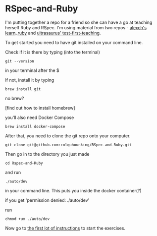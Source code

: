 # RSpec-and-Ruby

I'm putting together a repo for a friend so she can have a go at teaching herself Ruby and RSpec.
I'm using material from two repos - [alexch's learn_ruby](https://github.com/alexch/learn_ruby) and [ultrasaurus' test-first-teaching](https://github.com/ultrasaurus/test-first-teaching).

To get started you need to have git installed on your command line.

Check if it is there by typing (into the terminal)
```
git --version
```
in your terminal after the $

If not, install it by typing

```
brew install git
```

no brew?

[find out how to install homebrew]

you'll also need Docker Compose

```
brew install docker-compose
```

After that, you need to clone the git repo onto your computer.

```
git clone git@github.com:colquhounking/RSpec-and-Ruby.git
```

Then go in to the directory you just made

```
cd Rspec-and-Ruby
```

and run

```
./auto/dev
```

in your command line. This puts you inside the docker container(?)

if you get 'permission denied: ./auto/dev'

run

```
chmod +ux ./auto/dev
```

Now go to [the first lot of instructions](./instructions/00_hello_instructions.md) to start the exercises.
